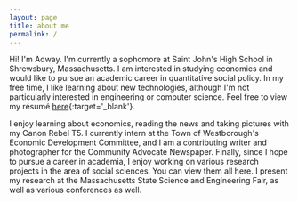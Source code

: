 ```yaml
---
layout: page
title: about me
permalink: /
---
```


Hi! I'm Adway. I'm currently a sophomore at Saint John's High School in Shrewsbury, Massachusetts. I am interested in studying economics and would like to pursue an academic career in quantitative social policy. In my free time, I like learning about new technologies, although I'm not particularly interested in engineering or computer science. Feel free to view my résumé [here](/resume.pdf){:target='_blank'}.

I enjoy learning about economics, reading the news and taking pictures with my Canon Rebel T5. I currently intern at the Town of Westborough's Economic Development Committee, and I am a contributing writer and photographer for the Community Advocate Newspaper. Finally, since I hope to pursue a career in academia, I enjoy working on various research projects in the area of social sciences. You can view them all here. I present my research at the Massachusetts State Science and Engineering Fair, as well as various conferences as well.

